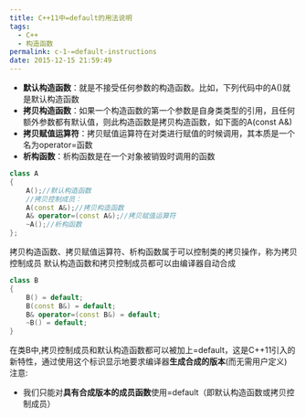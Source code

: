 ```yaml
---
title: C++11中=default的用法说明
tags:
  - C++
  - 构造函数
permalink: c-1-=default-instructions
date: 2015-12-15 21:59:49
---
```

* **默认构造函数**：就是不接受任何参数的构造函数。比如，下列代码中的A()就是默认构造函数
* **拷贝构造函数**：如果一个构造函数的第一个参数是自身类类型的引用，且任何额外参数都有默认值，则此构造函数是拷贝构造函数，如下面的A(const A&)
* **拷贝赋值运算符**：拷贝赋值运算符在对类进行赋值的时候调用，其本质是一个名为operator=函数
* **析构函数**：析构函数是在一个对象被销毁时调用的函数
```C++
class A
{
    A();//默认构造函数
    //拷贝控制成员：
    A(const A&);//拷贝构造函数
    A& operator=(const A&);//拷贝赋值运算符
    ~A();//析构函数
};
```
拷贝构造函数、拷贝赋值运算符、析构函数属于可以控制类的拷贝操作，称为拷贝控制成员
默认构造函数和拷贝控制成员都可以由编译器自动合成
```C++
class B
{
    B() = default;
    B(const B&) = default;
    B& operator=(const B&) = default;
    ~B() = default;
}
```
在类B中,拷贝控制成员和默认构造函数都可以被加上=default，这是C++11引入的新特性，通过使用这个标识显示地要求编译器**生成合成的版本**(而无需用户定义)
注意:
* 我们只能对**具有合成版本的成员函数**使用=default（即默认构造函数或拷贝控制成员）



